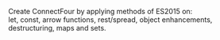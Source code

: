 Create ConnectFour by applying methods of ES2015 on:<br>
let, const, arrow functions, rest/spread, object enhancements, destructuring, maps and sets.
